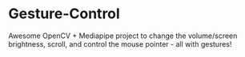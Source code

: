 # Gesture-Control
Awesome OpenCV + Mediapipe project to change the volume/screen brightness, scroll, and control the mouse pointer - all with gestures!
